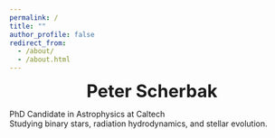```yaml
---
permalink: /
title: ""
author_profile: false
redirect_from: 
  - /about/
  - /about.html
---
```

<div style="text-align: center; font-size: 2.2em; font-weight: bold;">
  Peter Scherbak
</div>

PhD Candidate in Astrophysics at Caltech  
Studying binary stars, radiation hydrodynamics, and stellar evolution.


